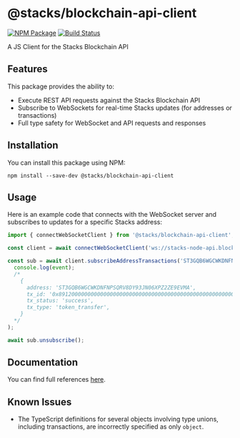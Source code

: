 # @stacks/blockchain-api-client
[![NPM Package](https://img.shields.io/npm/v/@stacks/blockchain-api-client.svg?style=flat-square)](https://www.npmjs.org/package/@stacks/blockchain-api-client)
[![Build Status](https://github.com/blockstack/stacks-blockchain-api/workflows/stacks-blockchain-api/badge.svg)](https://github.com/blockstack/stacks-blockchain-api/actions)

A JS Client for the Stacks Blockchain API

## Features

This package provides the ability to:

- Execute REST API requests against the Stacks Blockchain API
- Subscribe to WebSockets for real-time Stacks updates (for addresses or transactions)
- Full type safety for WebSocket and API requests and responses

## Installation

You can install this package using NPM:

```shell
npm install --save-dev @stacks/blockchain-api-client
```

## Usage

Here is an example code that connects with the WebSocket server and subscribes to updates for a specific Stacks address:

```js
import { connectWebSocketClient } from '@stacks/blockchain-api-client';

const client = await connectWebSocketClient('ws://stacks-node-api.blockstack.org/');

const sub = await client.subscribeAddressTransactions('ST3GQB6WGCWKDNFNPSQRV8DY93JN06XPZ2ZE9EVMA', event =>
  console.log(event);
  /*
    {
      address: 'ST3GQB6WGCWKDNFNPSQRV8DY93JN06XPZ2ZE9EVMA',
      tx_id: '0x8912000000000000000000000000000000000000000000000000000000000000',
      tx_status: 'success',
      tx_type: 'token_transfer',
    }
  */
);

await sub.unsubscribe();
```

## Documentation

You can find full references [here](https://blockstack.github.io/stacks-blockchain-api/client/index.html).

## Known Issues

- The TypeScript definitions for several objects involving type unions, including transactions, are incorrectly specified as only `object`.
